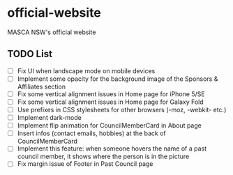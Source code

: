# official-website
MASCA NSW's official website

## TODO List
- [ ] Fix UI when landscape mode on mobile devices
- [ ] Implement some opacity for the background image of the Sponsors & Affiliates section
- [ ] Fix some vertical alignment issues in Home page for iPhone 5/SE
- [ ] Fix some vertical alignment issues in Home page for Galaxy Fold
- [ ] Use prefixes in CSS stylesheets for other browsers (-moz, -webkit- etc.)
- [ ] Implement dark-mode
- [ ] Implement flip animation for CouncilMemberCard in About page
- [ ] Insert infos (contact emails, hobbies) at the back of CouncilMemberCard
- [ ] Implement this feature: when someone hovers the name of a past council member, it shows where the person is in the picture
- [ ] Fix margin issue of Footer in Past Council page